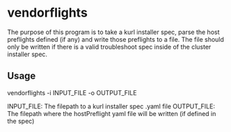 # vendorflights

The purpose of this program is to take a kurl installer spec, parse the host preflights defined (if any) and write those preflights to a file. The file should only be written if there is a valid troubleshoot spec inside of the cluster installer spec.

##  Usage

vendorflights -i INPUT_FILE -o OUTPUT_FILE

INPUT_FILE: The filepath to a kurl installer spec .yaml file
OUTPUT_FILE: The filepath where the hostPreflight yaml file will be written (if defined in the spec)
